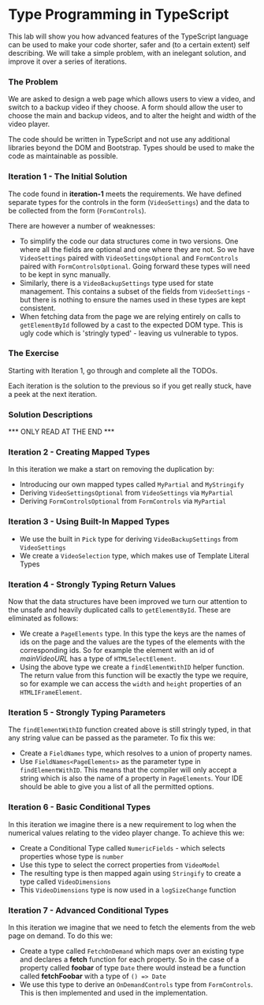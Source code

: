 # Type Programming in TypeScript #

This lab will show you how advanced features of the TypeScript language can be used to make your code shorter, safer and (to a certain extent) self describing. We will take a simple problem, with an inelegant solution, and improve it over a series of iterations.

### The Problem ###

We are asked to design a web page which allows users to view a video, and switch to a backup video if they choose. A form should allow the user to choose the main and backup videos, and to alter the height and width of the video player.

The code should be written in TypeScript and not use any additional libraries beyond the DOM and Bootstrap. Types should be used to make the code as maintainable as possible.

### Iteration 1 - The Initial Solution ###

The code found in **iteration-1** meets the requirements. We have defined separate types for the controls in the form (`VideoSettings`) and the data to be collected from the form (`FormControls`). 

There are however a number of weaknesses:

* To simplify the code our data structures come in two versions. One where all the fields are optional and one where they are not. So we have `VideoSettings` paired with `VideoSettingsOptional` and `FormControls` paired with `FormControlsOptional`. Going forward these types will need to be kept in sync manually.
* Similarly, there is a `VideoBackupSettings` type used for state management. This contains a subset of the fields from `VideoSettings` - but there is nothing to ensure the names used in these types are kept consistent.
* When fetching data from the page we are relying entirely on calls to `getElementById` followed by a cast to the expected DOM type. This is ugly code which is 'stringly typed' - leaving us vulnerable to typos.

### The Exercise

Starting with Iteration 1, go through and complete all the TODOs.

Each iteration is the solution to the previous so if you get really stuck, have a
peek at the next iteration.

### Solution Descriptions

*** ONLY READ AT THE END ***


### Iteration 2 - Creating Mapped Types ###

In this iteration we make a start on removing the duplication by:

* Introducing our own mapped types called `MyPartial` and `MyStringify`
* Deriving `VideoSettingsOptional` from `VideoSettings` via `MyPartial`
* Deriving `FormControlsOptional` from `FormControls` via `MyPartial`

### Iteration 3 - Using Built-In Mapped Types ###

* We use the built in `Pick` type for deriving `VideoBackupSettings` from `VideoSettings`
* We create a `VideoSelection` type, which makes use of Template Literal Types

### Iteration 4 - Strongly Typing Return Values ###

Now that the data structures have been improved we turn our attention to the unsafe and heavily duplicated calls to `getElementById`. These are eliminated as follows:

* We create a `PageElements` type. In this type the keys are the names of ids on the page and the values are the types of the elements with the corresponding ids. So for example the element with an id of *mainVideoURL* has a type of `HTMLSelectElement`.
* Using the above type we create a `findElementWithID` helper function. The return value from this function will be exactly the type we require, so for example we can access the `width` and `height` properties of an `HTMLIFrameElement`.

### Iteration 5 - Strongly Typing Parameters ###

The `findElementWithID` function created above is still stringly typed, in that any string value can be passed as the parameter. To fix this we:

* Create a `FieldNames` type, which resolves to a union of property names.
* Use `FieldNames<PageElements>` as the parameter type in `findElementWithID`. This means that the compiler will only accept a string which is also the name of a property in `PageElements`. Your IDE should be able to give you a list of all the permitted options.

### Iteration 6 - Basic Conditional Types ###

In this iteration we imagine there is a new requirement to log when the numerical values relating to the video player change. To achieve this we:

* Create a Conditional Type called `NumericFields` - which selects properties whose type is `number`
* Use this type to select the correct properties from `VideoModel`
* The resulting type is then mapped again using `Stringify` to create a type called `VideoDimensions`
* This `VideoDimensions` type is now used in a `logSizeChange` function

### Iteration 7 - Advanced Conditional Types ###

In this iteration we imagine that we need to fetch the elements from the web page on demand. To do this we:

* Create a type called `FetchOnDemand` which maps over an existing type and declares a **fetch** function for each property. So in the case of a property called **foobar** of type `Date` there would instead be a function called **fetchFoobar** with a type of `() => Date`
* We use this type to derive an `OnDemandControls` type from `FormControls`. This is then implemented and used in the implementation.